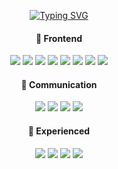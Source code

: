 <div align="center"> 
  
<a href="https://git.io/typing-svg"><img src="https://readme-typing-svg.herokuapp.com?font=Caveat&weight=700&size=50&duration=3000&pause=1500&color=9AC5F4&center=true&vCenter=true&width=500&height=70&lines=Hello%2C+I'm+Areum+%3A%3E" alt="Typing SVG" /></a><br />

#### 🤍 Frontend
<img src="https://img.shields.io/badge/html5-E34F26?style=flat&logo=html5&logoColor=white">
<img src="https://img.shields.io/badge/css3-1572B6?style=flat&logo=css3&logoColor=white">
<img src="https://img.shields.io/badge/JavaScript-FFE569?style=flat&logo=JavaScript&logoColor=white">
<img src="https://img.shields.io/badge/Next.js-000000?style=flat&logo=Next.js&logoColor=white">
<img src="https://img.shields.io/badge/React-61DAFB?style=flat&logo=React&logoColor=white">
<img src="https://img.shields.io/badge/TypeScript-3178C6?style=flat&logo=TypeScript&logoColor=white">
<img src="https://img.shields.io/badge/Redux-764ABC?style=flat&logo=Redux&logoColor=white">
<img src="https://img.shields.io/badge/styled components-DB7093?style=flat&logo=styled components&logoColor=white">


####  🤍 Communication
<img src="https://img.shields.io/badge/Figma-F24E1E?style=flat&logo=Figma&logoColor=white">
<img src="https://img.shields.io/badge/Notion-000000?style=flat&logo=notion&logoColor=white">
<img src="https://img.shields.io/badge/Slack-4A154B?style=flat&logo=slack&logoColor=white">
<img src="https://img.shields.io/badge/Discord-5865F2?style=flat&logo=discord&logoColor=white">

 ####  🤍 Experienced

<img src="https://img.shields.io/badge/Storybook-FF4785?style=flat&logo=Storybook&logoColor=white">
<img src="https://img.shields.io/badge/GraphQL-E10098?style=flat&logo=GraphQL&logoColor=white">
<img src="https://img.shields.io/badge/Node.js-339933?style=flat&logo=Node.js&logoColor=white">
<img src="https://img.shields.io/badge/Express-000000?style=flat&logo=Express&logoColor=white">


 </div>
